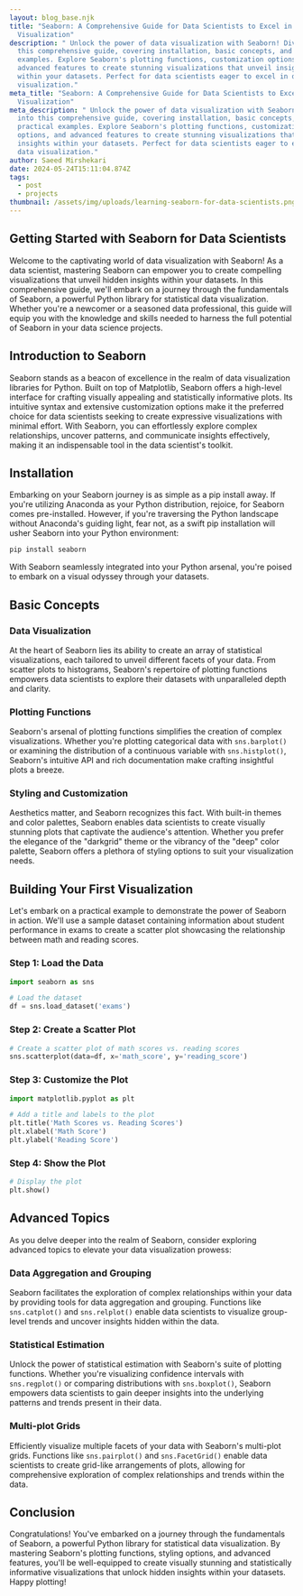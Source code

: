 ```yaml
---
layout: blog_base.njk
title: "Seaborn: A Comprehensive Guide for Data Scientists to Excel in Data
  Visualization"
description: " Unlock the power of data visualization with Seaborn! Dive into
  this comprehensive guide, covering installation, basic concepts, and practical
  examples. Explore Seaborn's plotting functions, customization options, and
  advanced features to create stunning visualizations that unveil insights
  within your datasets. Perfect for data scientists eager to excel in data
  visualization."
meta_title: "Seaborn: A Comprehensive Guide for Data Scientists to Excel in Data
  Visualization"
meta_description: " Unlock the power of data visualization with Seaborn! Dive
  into this comprehensive guide, covering installation, basic concepts, and
  practical examples. Explore Seaborn's plotting functions, customization
  options, and advanced features to create stunning visualizations that unveil
  insights within your datasets. Perfect for data scientists eager to excel in
  data visualization."
author: Saeed Mirshekari
date: 2024-05-24T15:11:04.874Z
tags:
  - post
  - projects
thumbnail: /assets/img/uploads/learning-seaborn-for-data-scientists.png
---
```

## Getting Started with Seaborn for Data Scientists

Welcome to the captivating world of data visualization with Seaborn! As a data scientist, mastering Seaborn can empower you to create compelling visualizations that unveil hidden insights within your datasets. In this comprehensive guide, we'll embark on a journey through the fundamentals of Seaborn, a powerful Python library for statistical data visualization. Whether you're a newcomer or a seasoned data professional, this guide will equip you with the knowledge and skills needed to harness the full potential of Seaborn in your data science projects.

## Introduction to Seaborn

Seaborn stands as a beacon of excellence in the realm of data visualization libraries for Python. Built on top of Matplotlib, Seaborn offers a high-level interface for crafting visually appealing and statistically informative plots. Its intuitive syntax and extensive customization options make it the preferred choice for data scientists seeking to create expressive visualizations with minimal effort. With Seaborn, you can effortlessly explore complex relationships, uncover patterns, and communicate insights effectively, making it an indispensable tool in the data scientist's toolkit.

## Installation

Embarking on your Seaborn journey is as simple as a pip install away. If you're utilizing Anaconda as your Python distribution, rejoice, for Seaborn comes pre-installed. However, if you're traversing the Python landscape without Anaconda's guiding light, fear not, as a swift pip installation will usher Seaborn into your Python environment:

```bash
pip install seaborn
```

With Seaborn seamlessly integrated into your Python arsenal, you're poised to embark on a visual odyssey through your datasets.

## Basic Concepts

### Data Visualization
At the heart of Seaborn lies its ability to create an array of statistical visualizations, each tailored to unveil different facets of your data. From scatter plots to histograms, Seaborn's repertoire of plotting functions empowers data scientists to explore their datasets with unparalleled depth and clarity.

### Plotting Functions
Seaborn's arsenal of plotting functions simplifies the creation of complex visualizations. Whether you're plotting categorical data with `sns.barplot()` or examining the distribution of a continuous variable with `sns.histplot()`, Seaborn's intuitive API and rich documentation make crafting insightful plots a breeze.

### Styling and Customization
Aesthetics matter, and Seaborn recognizes this fact. With built-in themes and color palettes, Seaborn enables data scientists to create visually stunning plots that captivate the audience's attention. Whether you prefer the elegance of the "darkgrid" theme or the vibrancy of the "deep" color palette, Seaborn offers a plethora of styling options to suit your visualization needs.

## Building Your First Visualization

Let's embark on a practical example to demonstrate the power of Seaborn in action. We'll use a sample dataset containing information about student performance in exams to create a scatter plot showcasing the relationship between math and reading scores.

### Step 1: Load the Data
```python
import seaborn as sns

# Load the dataset
df = sns.load_dataset('exams')
```

### Step 2: Create a Scatter Plot
```python
# Create a scatter plot of math scores vs. reading scores
sns.scatterplot(data=df, x='math_score', y='reading_score')
```

### Step 3: Customize the Plot
```python
import matplotlib.pyplot as plt

# Add a title and labels to the plot
plt.title('Math Scores vs. Reading Scores')
plt.xlabel('Math Score')
plt.ylabel('Reading Score')
```

### Step 4: Show the Plot
```python
# Display the plot
plt.show()
```

## Advanced Topics

As you delve deeper into the realm of Seaborn, consider exploring advanced topics to elevate your data visualization prowess:

### Data Aggregation and Grouping
Seaborn facilitates the exploration of complex relationships within your data by providing tools for data aggregation and grouping. Functions like `sns.catplot()` and `sns.relplot()` enable data scientists to visualize group-level trends and uncover insights hidden within the data.

### Statistical Estimation
Unlock the power of statistical estimation with Seaborn's suite of plotting functions. Whether you're visualizing confidence intervals with `sns.regplot()` or comparing distributions with `sns.boxplot()`, Seaborn empowers data scientists to gain deeper insights into the underlying patterns and trends present in their data.

### Multi-plot Grids
Efficiently visualize multiple facets of your data with Seaborn's multi-plot grids. Functions like `sns.pairplot()` and `sns.FacetGrid()` enable data scientists to create grid-like arrangements of plots, allowing for comprehensive exploration of complex relationships and trends within the data.

## Conclusion

Congratulations! You've embarked on a journey through the fundamentals of Seaborn, a powerful Python library for statistical data visualization. By mastering Seaborn's plotting functions, styling options, and advanced features, you'll be well-equipped to create visually stunning and statistically informative visualizations that unlock hidden insights within your datasets. Happy plotting!

